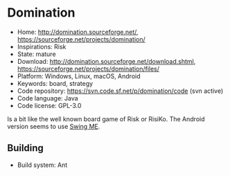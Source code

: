 # Domination

- Home: http://domination.sourceforge.net/, https://sourceforge.net/projects/domination/
- Inspirations: Risk
- State: mature
- Download: http://domination.sourceforge.net/download.shtml, https://sourceforge.net/projects/domination/files/
- Platform: Windows, Linux, macOS, Android
- Keywords: board, strategy
- Code repository: https://svn.code.sf.net/p/domination/code (svn active)
- Code language: Java
- Code license: GPL-3.0

Is a bit like the well known board game of Risk or RisiKo.
The Android version seems to use [Swing ME](https://sourceforge.net/projects/swingme/).

## Building

- Build system: Ant


